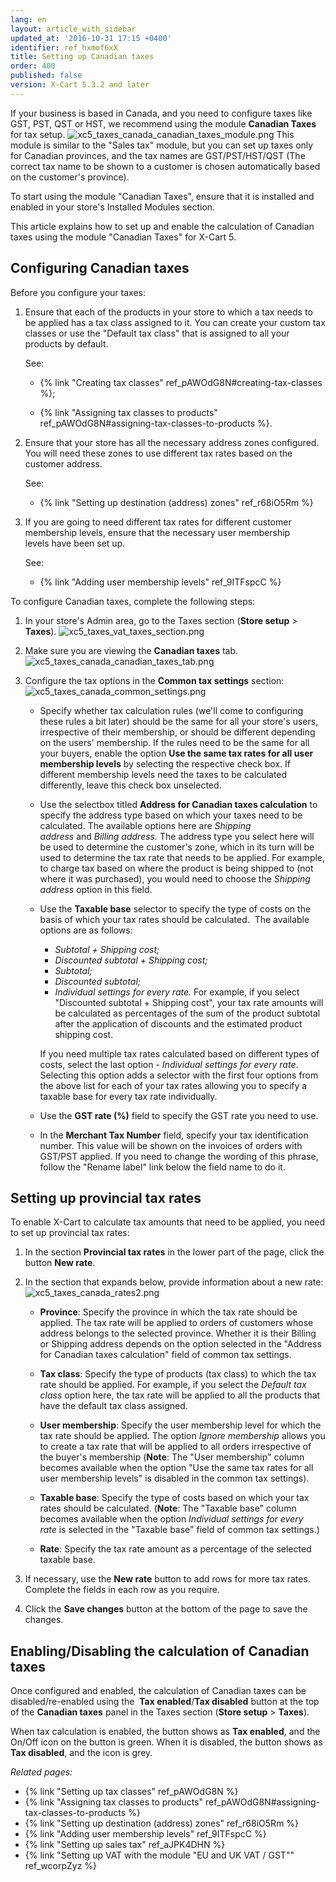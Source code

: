 ```yaml
---
lang: en
layout: article_with_sidebar
updated_at: '2016-10-31 17:15 +0400'
identifier: ref_hxmof6xX
title: Setting up Canadian taxes
order: 400
published: false
version: X-Cart 5.3.2 and later
---
```

If your business is based in Canada, and you need to configure taxes like GST, PST, QST or HST, we recommend using the module **Canadian Taxes** for tax setup. 
    ![xc5_taxes_canada_canadian_taxes_module.png]({{site.baseurl}}/attachments/ref_hxmof6xX/xc5_taxes_canada_canadian_taxes_module.png?effects=drop-shadow)
This module is similar to the "Sales tax" module, but you can set up taxes only for Canadian provinces, and the tax names are GST/PST/HST/QST (The correct tax name to be shown to a customer is chosen automatically based on the customer's province).

To start using the module "Canadian Taxes", ensure that it is installed and enabled in your store's Installed Modules section.

This article explains how to set up and enable the calculation of Canadian taxes using the module "Canadian Taxes" for X-Cart 5. 

## Configuring Canadian taxes

Before you configure your taxes:

1.  Ensure that each of the products in your store to which a tax needs to be applied has a tax class assigned to it. You can create your custom tax classes or use the "Default tax class" that is assigned to all your products by default. 

    See:
    
    *   {% link "Creating tax classes" ref_pAWOdG8N#creating-tax-classes %};
    
    *   {% link "Assigning tax classes to products" ref_pAWOdG8N#assigning-tax-classes-to-products %}.

2.  Ensure that your store has all the necessary address zones configured. You will need these zones to use different tax rates based on the customer address.
    
    See:
    
    *   {% link "Setting up destination (address) zones" ref_r68iO5Rm %}
    
3.  If you are going to need different tax rates for different customer membership levels, ensure that the necessary user membership levels have been set up. 
    
    See:
    
    *   {% link "Adding user membership levels" ref_9ITFspcC %}

To configure Canadian taxes, complete the following steps:

1.  In your store's Admin area, go to the Taxes section (**Store setup** > **Taxes**).
    ![xc5_taxes_vat_taxes_section.png]({{site.baseurl}}/attachments/ref_hxmof6xX/xc5_taxes_vat_taxes_section.png?effects=drop-shadow)
    
2.  Make sure you are viewing the **Canadian taxes** tab.
    ![xc5_taxes_canada_canadian_taxes_tab.png]({{site.baseurl}}/attachments/ref_hxmof6xX/xc5_taxes_canada_canadian_taxes_tab.png?effects=drop-shadow)

3.  Configure the tax options in the **Common tax settings** section:
    ![xc5_taxes_canada_common_settings.png]({{site.baseurl}}/attachments/ref_hxmof6xX/xc5_taxes_canada_common_settings.png?effects=drop-shadow)

    *   Specify whether tax calculation rules (we'll come to configuring these rules a bit later) should be the same for all your store's users, irrespective of their membership, or should be different depending on the users' membership. If the rules need to be the same for all your buyers, enable the option **Use the same tax rates for all user membership levels** by selecting the respective check box. If different membership levels need the taxes to be calculated differently, leave this check box unselected.
    
    *   Use the selectbox titled **Address for Canadian taxes calculation** to specify the address type based on which your taxes need to be calculated. The available options here are _Shipping address_ and _Billing address._ The address type you select here will be used to determine the customer's zone, which in its turn will be used to determine the tax rate that needs to be applied. For example, to charge tax based on where the product is being shipped to (not where it was purchased), you would need to choose the _Shipping address_ option in this field.
    
    *   Use the **Taxable base** selector to specify the type of costs on the basis of which your tax rates should be calculated. 
        The available options are as follows:
        *   _Subtotal + Shipping cost;_
        *   _Discounted subtotal + Shipping cost;_
        *   _Subtotal;_
        *   _Discounted subtotal;_
        *   _Individual settings for every rate._ For example, if you select "Discounted subtotal + Shipping cost", your tax rate amounts will be calculated as percentages of the sum of the product subtotal after the application of discounts and the estimated product shipping cost. 

        If you need multiple tax rates calculated based on different types of costs, select the last option - _Individual settings for every rate_. Selecting this option adds a selector with the first four options from the above list for each of your tax rates allowing you to specify a taxable base for every tax rate individually.
    
    *   Use the **GST rate (%)** field to specify the GST rate you need to use.
    
    *   In the **Merchant Tax Number** field, specify your tax identification number. This value will be shown on the invoices of orders with GST/PST applied. If you need to change the wording of this phrase, follow the "Rename label" link below the field name to do it.

## Setting up provincial tax rates

To enable X-Cart to calculate tax amounts that need to be applied, you need to set up provincial tax rates:

1.  In the section **Provincial tax rates** in the lower part of the page, click the button **New rate**.
    
2.  In the section that expands below, provide information about a new rate:
    ![xc5_taxes_canada_rates2.png]({{site.baseurl}}/attachments/ref_hxmof6xX/xc5_taxes_canada_rates2.png?effects=drop-shadow)
    
     *   **Province**: Specify the province in which the tax rate should be applied. The tax rate will be applied to orders of customers whose address belongs to the selected province. Whether it is their Billing or Shipping address depends on the option selected in the "Address for Canadian taxes calculation" field of common tax settings.
     
     *   **Tax class**: Specify the type of products (tax class) to which the tax rate should be applied. For example, if you select the _Default tax class_ option here, the tax rate will be applied to all the products that have the default tax class assigned. 
     
     *   **User membership**: Specify the user membership level for which the tax rate should be applied. The option _Ignore membership_ allows you to create a tax rate that will be applied to all orders irrespective of the buyer's membership (**Note**: The "User membership" column becomes available when the option "Use the same tax rates for all user membership levels" is disabled in the common tax settings).
     
    *   **Taxable base**: Specify the type of costs based on which your tax rates should be calculated. (**Note**: The "Taxable base" column becomes available when the option _Individual settings for every rate_ is selected in the "Taxable base" field of common tax settings.)
    
    *   **Rate**: Specify the tax rate amount as a percentage of the selected taxable base.

3.  If necessary, use the **New rate** button to add rows for more tax rates. Complete the fields in each row as you require.

4.  Click the **Save changes** button at the bottom of the page to save the changes.
    

## Enabling/Disabling the calculation of Canadian taxes

Once configured and enabled, the calculation of Canadian taxes can be disabled/re-enabled using the  **Tax enabled**/**Tax disabled** button at the top of the **Canadian taxes** panel in the Taxes section (**Store setup** > **Taxes**). 

When tax calculation is enabled, the button shows as **Tax enabled**, and the On/Off icon on the button is green. When it is disabled, the button shows as **Tax disabled**, and the icon is grey.



_Related pages:_

*   {% link "Setting up tax classes" ref_pAWOdG8N %}
*   {% link "Assigning tax classes to products" ref_pAWOdG8N#assigning-tax-classes-to-products %}
*   {% link "Setting up destination (address) zones" ref_r68iO5Rm %}
*   {% link "Adding user membership levels" ref_9ITFspcC %}
*   {% link "Setting up sales tax" ref_aJPK4DHN %}
*   {% link "Setting up VAT with the module "EU and UK VAT / GST"" ref_wcorpZyz %}
  